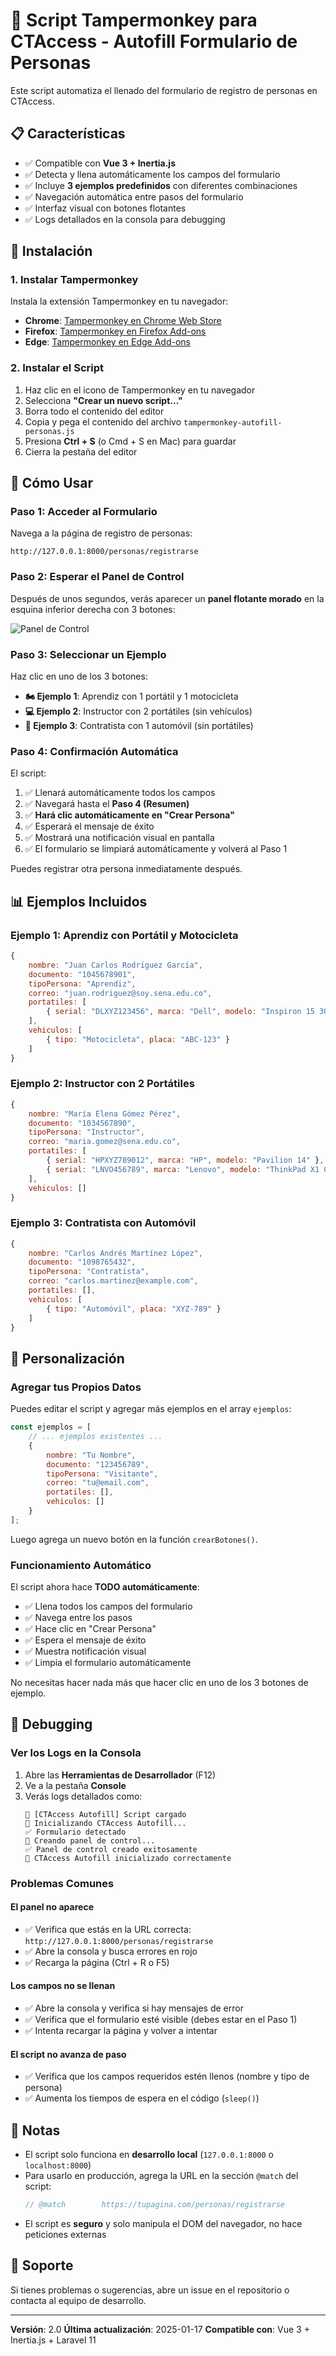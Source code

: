 # 🤖 Script Tampermonkey para CTAccess - Autofill Formulario de Personas

Este script automatiza el llenado del formulario de registro de personas en CTAccess.

## 📋 Características

- ✅ Compatible con **Vue 3 + Inertia.js**
- ✅ Detecta y llena automáticamente los campos del formulario
- ✅ Incluye **3 ejemplos predefinidos** con diferentes combinaciones
- ✅ Navegación automática entre pasos del formulario
- ✅ Interfaz visual con botones flotantes
- ✅ Logs detallados en la consola para debugging

## 🚀 Instalación

### 1. Instalar Tampermonkey

Instala la extensión Tampermonkey en tu navegador:

- **Chrome**: [Tampermonkey en Chrome Web Store](https://chrome.google.com/webstore/detail/tampermonkey/dhdgffkkebhmkfjojejmpbldmpobfkfo)
- **Firefox**: [Tampermonkey en Firefox Add-ons](https://addons.mozilla.org/es/firefox/addon/tampermonkey/)
- **Edge**: [Tampermonkey en Edge Add-ons](https://microsoftedge.microsoft.com/addons/detail/tampermonkey/iikmkjmpaadaobahmlepeloendndfphd)

### 2. Instalar el Script

1. Haz clic en el icono de Tampermonkey en tu navegador
2. Selecciona **"Crear un nuevo script..."**
3. Borra todo el contenido del editor
4. Copia y pega el contenido del archivo `tampermonkey-autofill-personas.js`
5. Presiona **Ctrl + S** (o Cmd + S en Mac) para guardar
6. Cierra la pestaña del editor

## 📖 Cómo Usar

### Paso 1: Acceder al Formulario

Navega a la página de registro de personas:

```
http://127.0.0.1:8000/personas/registrarse
```

### Paso 2: Esperar el Panel de Control

Después de unos segundos, verás aparecer un **panel flotante morado** en la esquina inferior derecha con 3 botones:

![Panel de Control](https://via.placeholder.com/260x280/667eea/ffffff?text=Panel+CTAccess+Autofill)

### Paso 3: Seleccionar un Ejemplo

Haz clic en uno de los 3 botones:

- **🏍️ Ejemplo 1**: Aprendiz con 1 portátil y 1 motocicleta
- **💻 Ejemplo 2**: Instructor con 2 portátiles (sin vehículos)
- **🚗 Ejemplo 3**: Contratista con 1 automóvil (sin portátiles)

### Paso 4: Confirmación Automática

El script:
1. ✅ Llenará automáticamente todos los campos
2. ✅ Navegará hasta el **Paso 4 (Resumen)**
3. ✅ **Hará clic automáticamente en "Crear Persona"**
4. ✅ Esperará el mensaje de éxito
5. ✅ Mostrará una notificación visual en pantalla
6. ✅ El formulario se limpiará automáticamente y volverá al Paso 1

Puedes registrar otra persona inmediatamente después.

## 📊 Ejemplos Incluidos

### Ejemplo 1: Aprendiz con Portátil y Motocicleta
```javascript
{
    nombre: "Juan Carlos Rodríguez García",
    documento: "1045678901",
    tipoPersona: "Aprendiz",
    correo: "juan.rodriguez@soy.sena.edu.co",
    portatiles: [
        { serial: "DLXYZ123456", marca: "Dell", modelo: "Inspiron 15 3000" }
    ],
    vehiculos: [
        { tipo: "Motocicleta", placa: "ABC-123" }
    ]
}
```

### Ejemplo 2: Instructor con 2 Portátiles
```javascript
{
    nombre: "María Elena Gómez Pérez",
    documento: "1034567890",
    tipoPersona: "Instructor",
    correo: "maria.gomez@sena.edu.co",
    portatiles: [
        { serial: "HPXYZ789012", marca: "HP", modelo: "Pavilion 14" },
        { serial: "LNVO456789", marca: "Lenovo", modelo: "ThinkPad X1 Carbon" }
    ],
    vehiculos: []
}
```

### Ejemplo 3: Contratista con Automóvil
```javascript
{
    nombre: "Carlos Andrés Martínez López",
    documento: "1098765432",
    tipoPersona: "Contratista",
    correo: "carlos.martinez@example.com",
    portatiles: [],
    vehiculos: [
        { tipo: "Automóvil", placa: "XYZ-789" }
    ]
}
```

## 🔧 Personalización

### Agregar tus Propios Datos

Puedes editar el script y agregar más ejemplos en el array `ejemplos`:

```javascript
const ejemplos = [
    // ... ejemplos existentes ...
    {
        nombre: "Tu Nombre",
        documento: "123456789",
        tipoPersona: "Visitante",
        correo: "tu@email.com",
        portatiles: [],
        vehiculos: []
    }
];
```

Luego agrega un nuevo botón en la función `crearBotones()`.

### Funcionamiento Automático

El script ahora hace **TODO automáticamente**:

- ✅ Llena todos los campos del formulario
- ✅ Navega entre los pasos
- ✅ Hace clic en "Crear Persona"
- ✅ Espera el mensaje de éxito
- ✅ Muestra notificación visual
- ✅ Limpia el formulario automáticamente

No necesitas hacer nada más que hacer clic en uno de los 3 botones de ejemplo.

## 🐛 Debugging

### Ver los Logs en la Consola

1. Abre las **Herramientas de Desarrollador** (F12)
2. Ve a la pestaña **Console**
3. Verás logs detallados como:
   ```
   🤖 [CTAccess Autofill] Script cargado
   🔄 Inicializando CTAccess Autofill...
   ✅ Formulario detectado
   🎨 Creando panel de control...
   ✅ Panel de control creado exitosamente
   🎉 CTAccess Autofill inicializado correctamente
   ```

### Problemas Comunes

#### El panel no aparece
- ✅ Verifica que estás en la URL correcta: `http://127.0.0.1:8000/personas/registrarse`
- ✅ Abre la consola y busca errores en rojo
- ✅ Recarga la página (Ctrl + R o F5)

#### Los campos no se llenan
- ✅ Abre la consola y verifica si hay mensajes de error
- ✅ Verifica que el formulario esté visible (debes estar en el Paso 1)
- ✅ Intenta recargar la página y volver a intentar

#### El script no avanza de paso
- ✅ Verifica que los campos requeridos estén llenos (nombre y tipo de persona)
- ✅ Aumenta los tiempos de espera en el código (`sleep()`)

## 📝 Notas

- El script solo funciona en **desarrollo local** (`127.0.0.1:8000` o `localhost:8000`)
- Para usarlo en producción, agrega la URL en la sección `@match` del script:
  ```javascript
  // @match        https://tupagina.com/personas/registrarse
  ```
- El script es **seguro** y solo manipula el DOM del navegador, no hace peticiones externas

## 🤝 Soporte

Si tienes problemas o sugerencias, abre un issue en el repositorio o contacta al equipo de desarrollo.

---

**Versión**: 2.0
**Última actualización**: 2025-01-17
**Compatible con**: Vue 3 + Inertia.js + Laravel 11
